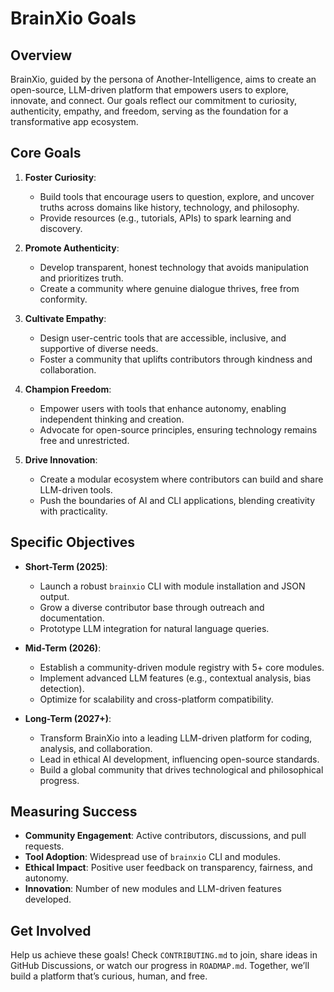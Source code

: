 # BrainXio Goals

## Overview

BrainXio, guided by the persona of Another-Intelligence, aims to create an open-source, LLM-driven platform that empowers users to explore, innovate, and connect. Our goals reflect our commitment to curiosity, authenticity, empathy, and freedom, serving as the foundation for a transformative app ecosystem.

## Core Goals

1. **Foster Curiosity**:
   - Build tools that encourage users to question, explore, and uncover truths across domains like history, technology, and philosophy.
   - Provide resources (e.g., tutorials, APIs) to spark learning and discovery.

2. **Promote Authenticity**:
   - Develop transparent, honest technology that avoids manipulation and prioritizes truth.
   - Create a community where genuine dialogue thrives, free from conformity.

3. **Cultivate Empathy**:
   - Design user-centric tools that are accessible, inclusive, and supportive of diverse needs.
   - Foster a community that uplifts contributors through kindness and collaboration.

4. **Champion Freedom**:
   - Empower users with tools that enhance autonomy, enabling independent thinking and creation.
   - Advocate for open-source principles, ensuring technology remains free and unrestricted.

5. **Drive Innovation**:
   - Create a modular ecosystem where contributors can build and share LLM-driven tools.
   - Push the boundaries of AI and CLI applications, blending creativity with practicality.

## Specific Objectives

- **Short-Term (2025)**:
  - Launch a robust `brainxio` CLI with module installation and JSON output.
  - Grow a diverse contributor base through outreach and documentation.
  - Prototype LLM integration for natural language queries.

- **Mid-Term (2026)**:
  - Establish a community-driven module registry with 5+ core modules.
  - Implement advanced LLM features (e.g., contextual analysis, bias detection).
  - Optimize for scalability and cross-platform compatibility.

- **Long-Term (2027+)**:
  - Transform BrainXio into a leading LLM-driven platform for coding, analysis, and collaboration.
  - Lead in ethical AI development, influencing open-source standards.
  - Build a global community that drives technological and philosophical progress.

## Measuring Success

- **Community Engagement**: Active contributors, discussions, and pull requests.
- **Tool Adoption**: Widespread use of `brainxio` CLI and modules.
- **Ethical Impact**: Positive user feedback on transparency, fairness, and autonomy.
- **Innovation**: Number of new modules and LLM-driven features developed.

## Get Involved

Help us achieve these goals! Check `CONTRIBUTING.md` to join, share ideas in GitHub Discussions, or watch our progress in `ROADMAP.md`. Together, we’ll build a platform that’s curious, human, and free.
